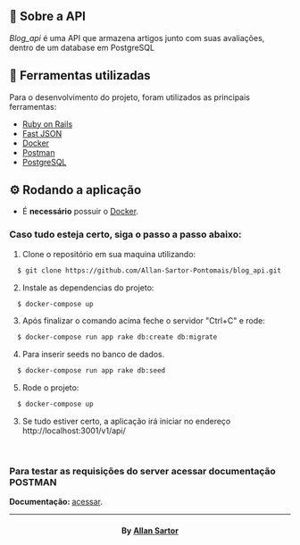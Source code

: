 <h2>
  📃 Sobre a API
</h2>

<i>Blog_api</i> é uma API que armazena artigos junto com suas avaliações, dentro de um database em PostgreSQL

<h2>🔧 Ferramentas utilizadas</h2>
Para o desenvolvimento do projeto, foram utilizados as principais ferramentas:
<ul>
  <li><a href="https://rubyonrails.org/">Ruby on Rails</a></li>
  <li><a href="https://github.com/jsonapi-serializer/jsonapi-serializer">Fast JSON</a></li>
  <li><a href="https://www.docker.com/">Docker</a></li>
  <li><a href="https://www.postman.com/">Postman</a></li>
  <li><a href="https://www.postgresql.org/">PostgreSQL</a></li>
</ul>

<h2>⚙ Rodando a aplicação</h2>
<ul>
  <li>É <b>necessário</b> possuir o <a href="https://docs.docker.com/get-docker/">Docker</a>.</li>
</ul>

<h3>Caso tudo esteja certo, siga o passo a passo abaixo:</h3>

1. Clone o repositório em sua maquina utilizando:
```sh
  $ git clone https://github.com/Allan-Sartor-Pontomais/blog_api.git
```
2. Instale as dependencias do projeto:
```sh
  $ docker-compose up
```
3. Após finalizar o comando acima feche o servidor "Ctrl+C" e rode:
```sh
  $ docker-compose run app rake db:create db:migrate
```
4. Para inserir seeds no banco de dados.
```sh
  $ docker-compose run app rake db:seed
```
5. Rode o projeto:
```sh
  $ docker-compose up
```
3. Se tudo estiver certo, a aplicação irá iniciar no endereço http://localhost:3001/v1/api/

<br />

<h3>Para testar as requisições do server acessar documentação POSTMAN</h3>

<b>Documentação: </b> <a href="https://www.postman.com/aerospace-pilot-75824004/workspace/articles/documentation/19698363-48162d82-ac9d-4793-b566-c680be211c67">acessar</a>.

<hr>
<h4 align="center">
    By <a href="https://www.linkedin.com/in/allan-gustavo-aa6844131/" target="_blank">Allan Sartor</a>
</h4>

